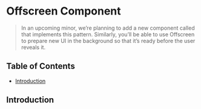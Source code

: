 # Offscreen Component 

> In an upcoming minor, we’re planning to add a new component called <Offscreen> that implements this pattern. Similarly, you’ll be able to use Offscreen to prepare new UI in the background so that it’s ready before the user reveals it.

## Table of Contents

<!-- toc -->

- [Introduction](#introduction)

<!-- tocstop -->

## Introduction


